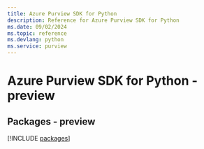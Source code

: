 ```yaml
---
title: Azure Purview SDK for Python
description: Reference for Azure Purview SDK for Python
ms.date: 09/02/2024
ms.topic: reference
ms.devlang: python
ms.service: purview
---
```

# Azure Purview SDK for Python - preview
## Packages - preview
[!INCLUDE [packages](purview-index.md)]